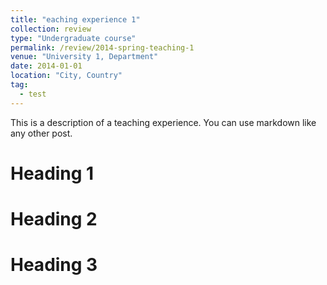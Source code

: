 ```yaml
---
title: "eaching experience 1"
collection: review
type: "Undergraduate course"
permalink: /review/2014-spring-teaching-1
venue: "University 1, Department"
date: 2014-01-01
location: "City, Country"
tag:
  - test
---
```


This is a description of a teaching experience. You can use markdown like any other post.

Heading 1
======

Heading 2
======

Heading 3
======